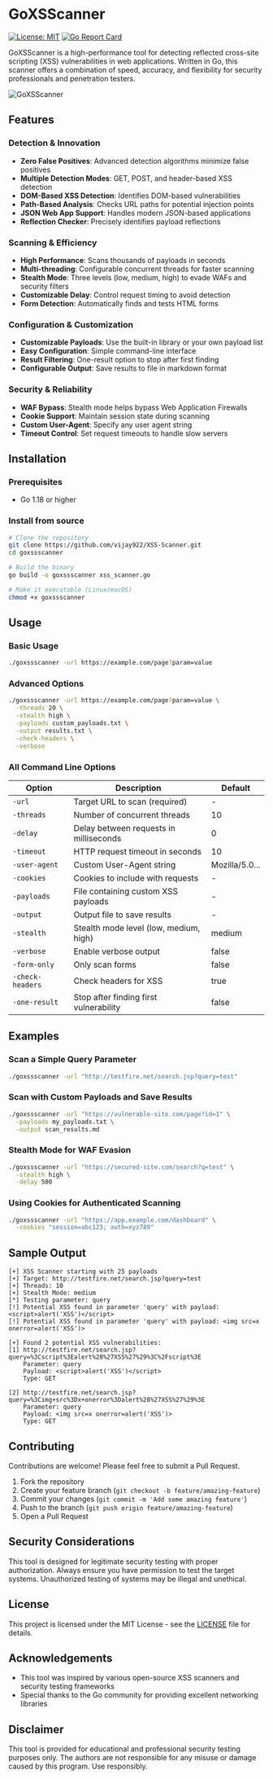 # GoXSScanner

[![License: MIT](https://img.shields.io/badge/License-MIT-yellow.svg)](https://opensource.org/licenses/MIT)
[![Go Report Card](https://goreportcard.com/badge/github.com/yourusername/goxssscanner)](https://goreportcard.com/report/github.com/yourusername/goxssscanner)

GoXSScanner is a high-performance tool for detecting reflected cross-site scripting (XSS) vulnerabilities in web applications. Written in Go, this scanner offers a combination of speed, accuracy, and flexibility for security professionals and penetration testers.

![GoXSScanner](https://github.com/your-username/your-repo/blob/main/GoXSScanner.png?raw=true)

## Features

### Detection & Innovation
- **Zero False Positives**: Advanced detection algorithms minimize false positives
- **Multiple Detection Modes**: GET, POST, and header-based XSS detection
- **DOM-Based XSS Detection**: Identifies DOM-based vulnerabilities
- **Path-Based Analysis**: Checks URL paths for potential injection points
- **JSON Web App Support**: Handles modern JSON-based applications
- **Reflection Checker**: Precisely identifies payload reflections

### Scanning & Efficiency
- **High Performance**: Scans thousands of payloads in seconds
- **Multi-threading**: Configurable concurrent threads for faster scanning
- **Stealth Mode**: Three levels (low, medium, high) to evade WAFs and security filters
- **Customizable Delay**: Control request timing to avoid detection
- **Form Detection**: Automatically finds and tests HTML forms

### Configuration & Customization
- **Customizable Payloads**: Use the built-in library or your own payload list
- **Easy Configuration**: Simple command-line interface
- **Result Filtering**: One-result option to stop after first finding
- **Configurable Output**: Save results to file in markdown format

### Security & Reliability
- **WAF Bypass**: Stealth mode helps bypass Web Application Firewalls
- **Cookie Support**: Maintain session state during scanning
- **Custom User-Agent**: Specify any user agent string
- **Timeout Control**: Set request timeouts to handle slow servers

## Installation

### Prerequisites
- Go 1.18 or higher

### Install from source
```bash
# Clone the repository
git clone https://github.com/vijay922/XSS-Scanner.git
cd goxssscanner

# Build the binary
go build -o goxssscanner xss_scanner.go

# Make it executable (Linux/macOS)
chmod +x goxssscanner
```

## Usage

### Basic Usage
```bash
./goxssscanner -url https://example.com/page?param=value
```

### Advanced Options
```bash
./goxssscanner -url https://example.com/page?param=value \
  -threads 20 \
  -stealth high \
  -payloads custom_payloads.txt \
  -output results.txt \
  -check-headers \
  -verbose
```

### All Command Line Options

| Option | Description | Default |
|--------|-------------|---------|
| `-url` | Target URL to scan (required) | - |
| `-threads` | Number of concurrent threads | 10 |
| `-delay` | Delay between requests in milliseconds | 0 |
| `-timeout` | HTTP request timeout in seconds | 10 |
| `-user-agent` | Custom User-Agent string | Mozilla/5.0... |
| `-cookies` | Cookies to include with requests | - |
| `-payloads` | File containing custom XSS payloads | - |
| `-output` | Output file to save results | - |
| `-stealth` | Stealth mode level (low, medium, high) | medium |
| `-verbose` | Enable verbose output | false |
| `-form-only` | Only scan forms | false |
| `-check-headers` | Check headers for XSS | true |
| `-one-result` | Stop after finding first vulnerability | false |

## Examples

### Scan a Simple Query Parameter
```bash
./goxssscanner -url "http://testfire.net/search.jsp?query=test"
```

### Scan with Custom Payloads and Save Results
```bash
./goxssscanner -url "https://vulnerable-site.com/page?id=1" \
  -payloads my_payloads.txt \
  -output scan_results.md
```

### Stealth Mode for WAF Evasion
```bash
./goxssscanner -url "https://secured-site.com/search?q=test" \
  -stealth high \
  -delay 500
```

### Using Cookies for Authenticated Scanning
```bash
./goxssscanner -url "https://app.example.com/dashboard" \
  -cookies "session=abc123; auth=xyz789"
```

## Sample Output

```
[+] XSS Scanner starting with 25 payloads
[+] Target: http://testfire.net/search.jsp?query=test
[+] Threads: 10
[+] Stealth Mode: medium
[*] Testing parameter: query
[!] Potential XSS found in parameter 'query' with payload: <script>alert('XSS')</script>
[!] Potential XSS found in parameter 'query' with payload: <img src=x onerror=alert('XSS')>

[+] Found 2 potential XSS vulnerabilities:
[1] http://testfire.net/search.jsp?query=%3Cscript%3Ealert%28%27XSS%27%29%3C%2Fscript%3E
    Parameter: query
    Payload: <script>alert('XSS')</script>
    Type: GET

[2] http://testfire.net/search.jsp?query=%3Cimg+src%3Dx+onerror%3Dalert%28%27XSS%27%29%3E
    Parameter: query
    Payload: <img src=x onerror=alert('XSS')>
    Type: GET
```

## Contributing

Contributions are welcome! Please feel free to submit a Pull Request.

1. Fork the repository
2. Create your feature branch (`git checkout -b feature/amazing-feature`)
3. Commit your changes (`git commit -m 'Add some amazing feature'`)
4. Push to the branch (`git push origin feature/amazing-feature`)
5. Open a Pull Request

## Security Considerations

This tool is designed for legitimate security testing with proper authorization. Always ensure you have permission to test the target systems. Unauthorized testing of systems may be illegal and unethical.

## License

This project is licensed under the MIT License - see the [LICENSE](LICENSE) file for details.

## Acknowledgements

- This tool was inspired by various open-source XSS scanners and security testing frameworks
- Special thanks to the Go community for providing excellent networking libraries

## Disclaimer

This tool is provided for educational and professional security testing purposes only. The authors are not responsible for any misuse or damage caused by this program. Use responsibly.

